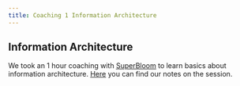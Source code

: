```yaml
---
title: Coaching 1 Information Architecture
---
```

## **Information Architecture**

We took an 1 hour coaching with <u>[SuperBloom](https://simplysecure.org)</u> to learn basics about information architecture. <u>[Here](https://hedgedoc.c3d2.de/s/coaching#)</u> you can find our notes on the session.